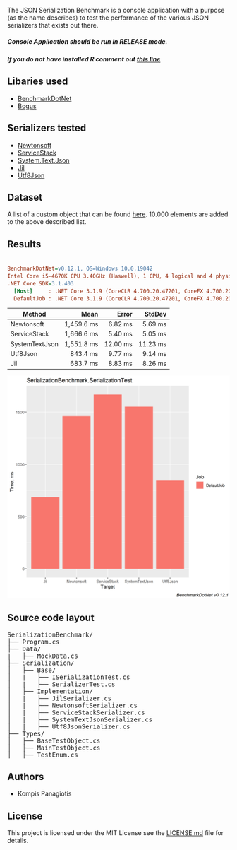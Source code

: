 The JSON Serialization Benchmark is a console application with a purpose (as the name describes) to test the performance of the various JSON serializers that exists out there.

##### Console Application should be run in RELEASE mode.
##### If you do not have installed R comment out [this line](https://github.com/PKompis/.NETSerializationBenchmark/blob/main/SerializationBenchmark/Program.cs#L12)


## Libaries used

- [BenchmarkDotNet](https://github.com/dotnet/BenchmarkDotNet)
- [Bogus](https://github.com/bchavez/Bogus)

## Serializers tested
- [Newtonsoft](https://www.newtonsoft.com/json)
- [ServiceStack](https://github.com/ServiceStack/ServiceStack.Text)
- [System.Text.Json](https://www.nuget.org/packages/System.Text.Json)
- [Jil](https://github.com/kevin-montrose/Jil)
- [Utf8Json](https://github.com/neuecc/Utf8Json)

## Dataset

A list of a custom object that can be found [here](https://github.com/PKompis/JSONSerializationBenchmark/blob/main/SerializationBenchmark/Types/MainTestObject.cs).
10.000 elements are added to the above described list.

## Results

``` ini

BenchmarkDotNet=v0.12.1, OS=Windows 10.0.19042
Intel Core i5-4670K CPU 3.40GHz (Haswell), 1 CPU, 4 logical and 4 physical cores
.NET Core SDK=3.1.403
  [Host]     : .NET Core 3.1.9 (CoreCLR 4.700.20.47201, CoreFX 4.700.20.47203), X64 RyuJIT
  DefaultJob : .NET Core 3.1.9 (CoreCLR 4.700.20.47201, CoreFX 4.700.20.47203), X64 RyuJIT

```
|         Method |       Mean |    Error |   StdDev |
|--------------- |-----------:|---------:|---------:|
|     Newtonsoft | 1,459.6 ms |  6.82 ms |  5.69 ms |
|   ServiceStack | 1,666.6 ms |  5.40 ms |  5.05 ms |
| SystemTextJson | 1,551.8 ms | 12.00 ms | 11.23 ms |
|       Utf8Json |   843.4 ms |  9.77 ms |  9.14 ms |
|            Jil |   683.7 ms |  8.83 ms |  8.26 ms |



![alt text](BenchmarkResults.png "Title")

## Source code layout

<pre>
SerializationBenchmark/
├── Program.cs
├── Data/
|   ├── MockData.cs
├── Serialization/
│   ├── Base/
│   |   ├── ISerializationTest.cs
│   |   ├── SerializerTest.cs
│   ├── Implementation/
│   |   ├── JilSerializer.cs
│   |   ├── NewtonsoftSerializer.cs
│   |   ├── ServiceStackSerializer.cs
│   |   ├── SystemTextJsonSerializer.cs
│   |   ├── Utf8JsonSerializer.cs
├── Types/
│   ├── BaseTestObject.cs
│   ├── MainTestObject.cs
│   ├── TestEnum.cs
</pre>

## Authors

- Kompis Panagiotis


## License

This project is licensed under the MIT License see the [LICENSE.md](https://github.com/PKompis/.NETSerializationBenchmark/blob/main/LICENSE) file for details.